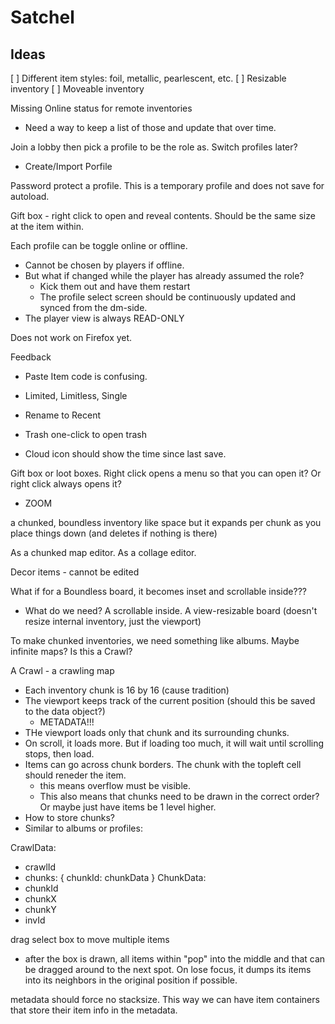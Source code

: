 # Satchel

## Ideas
[ ] Different item styles: foil, metallic, pearlescent, etc.
[ ] Resizable inventory
[ ] Moveable inventory


Missing Online status for remote inventories
- Need a way to keep a list of those and update that over time.

Join a lobby then pick a profile to be the role as. Switch profiles later?
+ Create/Import Porfile

Password protect a profile. This is a temporary profile and does not save for autoload.

Gift box - right click to open and reveal contents. Should be the same size at the item within.

Each profile can be toggle online or offline.
- Cannot be chosen by players if offline.
- But what if changed while the player has already assumed the role?
  - Kick them out and have them restart
  - The profile select screen should be continuously updated and synced from the dm-side.
- The player view is always READ-ONLY

Does not work on Firefox yet.


Feedback
- Paste Item code is confusing.
- Limited, Limitless, Single
- Rename to Recent

- Trash one-click to open trash

- Cloud icon should show the time since last save.

Gift box or loot boxes. Right click opens a menu so that you can open it? Or right click always opens it?


- ZOOM

a chunked, boundless inventory like space but it expands per chunk as you place things down (and deletes if nothing is there)

As a chunked map editor.
As a collage editor.

Decor items - cannot be edited

What if for a Boundless board, it becomes inset and scrollable inside???

- What do we need? A scrollable inside. A view-resizable board (doesn't resize internal inventory, just the viewport)



To make chunked inventories, we need something like albums. Maybe infinite maps? Is this a Crawl?

A Crawl - a crawling map
- Each inventory chunk is 16 by 16 (cause tradition)
- The viewport keeps track of the current position (should this be saved to the data object?)
  - METADATA!!!
- THe viewport loads only that chunk and its surrounding chunks.
- On scroll, it loads more. But if loading too much, it will wait until scrolling stops, then load.
- Items can go across chunk borders. The chunk with the topleft cell should reneder the item.
  - this means overflow must be visible.
  - This also means that chunks need to be drawn in the correct order? Or maybe just have items be 1 level higher.
- How to store chunks?
- Similar to albums or profiles:

CrawlData:
- crawlId
- chunks: {
  chunkId: chunkData
}
ChunkData:
- chunkId
- chunkX
- chunkY
- invId



drag select box to move multiple items
- after the box is drawn, all items within "pop" into the middle and that can be dragged around to the next spot. On lose focus, it dumps its items into its neighbors in the original position if possible.


metadata should force no stacksize. This way we can have item containers that store their item info in the metadata.


